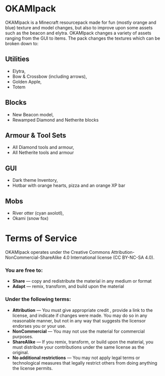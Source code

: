 # OKAMIpack
OKAMIpack is a Minecraft resourcepack made for fun (mostly orange and blue) texture and model changes, but also to improve upon some assets such as the beacon and elytra.
OKAMIpack changes a variety of assets ranging from the GUI to items. The pack changes the textures which can be broken down to:

## Utilities
- Elytra,
- Bow & Crossbow (including arrows),
- Golden Apple,
- Totem

## Blocks
- New Beacon model,
- Rewamped Diamond and Netherite blocks

## Armour & Tool Sets
- All Diamond tools and armour,
- All Netherite tools and armour

## GUI
- Dark theme Inventory,
- Hotbar with orange hearts, pizza and an orange XP bar

## Mobs
- River otter (cyan axolotl),
- Okami (snow fox)



# Terms of Service
OKAMIpack operates under the Creative Commons Attribution-NonCommercial-ShareAlike 4.0 International license (CC BY-NC-SA 4.0).

### You are free to:
- **Share** — copy and redistribute the material in any medium or format
- **Adapt** — remix, transform, and build upon the material

### Under the following terms:
- **Attribution** — You must give appropriate credit , provide a link to the license, and indicate if changes were made. You may do so in any reasonable manner, but not in any way that suggests the licensor endorses you or your use.
- **NonCommercial** — You may not use the material for commercial purposes.
- **ShareAlike** — If you remix, transform, or build upon the material, you must distribute your contributions under the same license as the original.
- **No additional restrictions** — You may not apply legal terms or technological measures that legally restrict others from doing anything the license permits.
